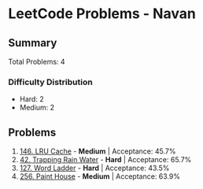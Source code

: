# LeetCode Problems - Navan

## Summary
Total Problems: 4

### Difficulty Distribution

- Hard: 2
- Medium: 2

## Problems

1. [146. LRU Cache](https://leetcode.com/problems/lru-cache/) - **Medium** | Acceptance: 45.7%
2. [42. Trapping Rain Water](https://leetcode.com/problems/trapping-rain-water/) - **Hard** | Acceptance: 65.7%
3. [127. Word Ladder](https://leetcode.com/problems/word-ladder/) - **Hard** | Acceptance: 43.5%
4. [256. Paint House](https://leetcode.com/problems/paint-house/) - **Medium** | Acceptance: 63.9%